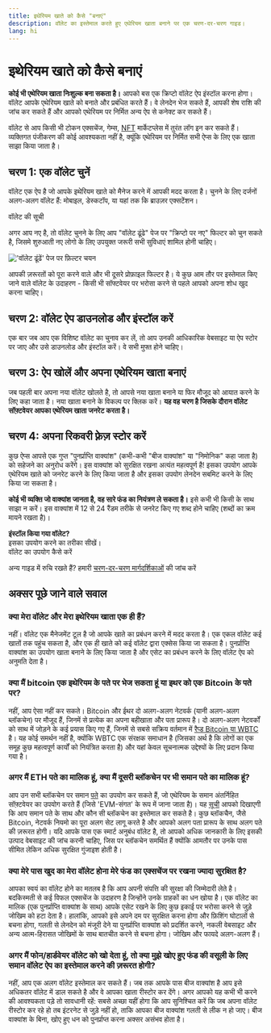 ```yaml
---
title: इथेरियम खाते को कैसे "बनाएं"
description: वॉलेट का इस्तेमाल करते हुए एथेरियम खाता बनाने पर एक चरण-दर-चरण गाइड।
lang: hi
---
```


# इथेरियम खाते को कैसे बनाएं

**कोई भी एथेरियम खाता निःशुल्क बना सकता है।** आपको बस एक क्रिप्टो वॉलेट ऐप इंस्टॉल करना होगा। वॉलेट आपके एथेरियम खाते को बनाते और प्रबंधित करते हैं। वे लेनदेन भेज सकते हैं, आपकी शेष राशि की जांच कर सकते हैं और आपको एथेरियम पर निर्मित अन्य ऐप से कनेक्ट कर सकते हैं।

वॉलेट से आप किसी भी टोकन एक्सचेंज, गेम्स, [NFT](/glossary/#nft) मार्केटप्लेस में तुरंत लॉग इन कर सकते हैं। व्यक्तिगत पंजीकरण की कोई आवश्यकता नहीं है, क्यूंकि एथेरियम पर निर्मित सभी ऐप्स के लिए एक खाता साझा किया जाता है।

## चरण 1: एक वॉलेट चुनें

वॉलेट एक ऐप है जो आपके इथेरियम खाते को मैनेज करने में आपकी मदद करता है। चुनने के लिए दर्जनों अलग-अलग वॉलेट हैं: मोबाइल, डेस्कटॉप, या यहां तक कि ब्राउज़र एक्सटेंशन।


<ButtonLink href="/wallets/find-wallet/">
  वॉलेट की सूची
</ButtonLink>

अगर आप नए है, तो वॉलेट चुनने के लिए आप "वॉलेट ढूंढे" पेज पर "क्रिप्टो पर नए" फिल्टर को चुन सकते है, जिसमे शुरुआती नए लोगो के लिए उपयुक्त जरूरी सभी सुविधाएं शामिल होनी चाहिए।

!['वॉलेट ढूंढें' पेज पर फ़िल्टर चयन](./wallet-box.png)

आपकी ज़रूरतों को पूरा करने वाले और भी दूसरे प्रोफ़ाइल फिल्टर है। ये कुछ आम तौर पर इस्तेमाल किए जाने वाले वॉलेट के उदाहरण - किसी भी सॉफ्टवेयर पर भरोसा करने से पहले आपको अपना शोध खुद करना चाहिए।

## चरण 2: वॉलेट ऐप डाउनलोड और इंस्टॉल करें

एक बार जब आप एक विशिष्ट वॉलेट का चुनाव कर लें, तो आप उनकी आधिकारिक वेबसाइट या ऐप स्टोर पर जाए और उसे डाउनलोड और इंस्टॉल करें। वे सभी मुफ्त होने चाहिए।

## चरण 3: ऐप खोलें और अपना एथेरियम खाता बनाएं

जब पहली बार अपना नया वॉलेट खोलते है, तो आपसे नया खाता बनाने या फिर मौजूद को आयात करने के लिए कहा जाता है। नया खाता बनाने के विकल्प पर क्लिक करें। **यह वह चरण है जिसके दौरान वॉलेट सॉफ़्टवेयर आपका एथेरियम खाता जनरेट करता है।**

## चरण 4: अपना रिकवरी फ़्रेज़ स्टोर करें

कुछ ऐप्स आपसे एक गुप्त "पुनर्प्राप्ति वाक्यांश" (कभी-कभी "बीज वाक्यांश" या "निमोनिक" कहा जाता है) को सहेजने का अनुरोध करेंगे। इस वाक्यांश को सुरक्षित रखना अत्यंत महत्वपूर्ण है! इसका उपयोग आपके एथेरियम खाते को जनरेट करने के लिए किया जाता है और इसका उपयोग लेनदेन सबमिट करने के लिए किया जा सकता है।

**कोई भी व्यक्ति जो वाक्यांश जानता है, वह सारे फंड का नियंत्रण ले सकता है।** इसे कभी भी किसी के साथ साझा न करें। इस वाक्यांश में 12 से 24 रैंडम तरीके से जनरेट किए गए शब्द होने चाहिए (शब्दों का क्रम मायने रखता है)।

<div>
<Alert variant="update">
<AlertEmoji text=":eyes:"/>
<AlertContent className="flex-row justify-between items-center">
  <div><b>इंस्टॉल किया गया वॉलेट?</b><br/>इसका उपयोग करने का तरीका सीखें।</div>
  <ButtonLink href="/guides/how-to-use-a-wallet">
    वॉलेट का उपयोग कैसे करें
  </ButtonLink>
</AlertContent>
</Alert>
</div>

अन्य गाइड में रुचि रखते हैं? हमारी [चरण-दर-चरण मार्गदर्शिकाओं](/guides/) की जांच करें

## अक्सर पूछे जाने वाले सवाल

### क्या मेरा वॉलेट और मेरा इथेरियम खाता एक ही हैं?

नहीं। वॉलेट एक मैनेजमेंट टूल है जो आपके खाते का प्रबंधन करने में मदद करता है। एक एकल वॉलेट कई खातों तक पहुंच सकता है, और एक ही खाते को कई वॉलेट द्वारा एक्सेस किया जा सकता है। पुनर्प्राप्ति वाक्यांश का उपयोग खाता बनाने के लिए किया जाता है और एसेट का प्रबंधन करने के लिए वॉलेट ऐप को अनुमति देता है।

### क्या मैं bitcoin एक इथेरियम के पते पर भेज सकता हूं या इथर को एक Bitcoin के पते पर?

नहीं, आप ऐसा नहीं कर सकते। Bitcoin और ईथर दो अलग-अलग नेटवर्क (यानी अलग-अलग ब्लॉकचेन) पर मौजूद हैं, जिनमें से प्रत्येक का अपना बहीखाता और पता प्रारूप है। दो अलग-अलग नेटवर्कों को साथ में जोड़ने के कई प्रयास किए गए हैं, जिनमें से सबसे सक्रिय वर्तमान में [रैप्ड Bitcoin या WBTC ](https://www.bitcoin.com/get-started/what-is-wbtc/) है। यह कोई समर्थन नहीं है, क्योंकि WBTC एक संरक्षक समाधान है (जिसका अर्थ है कि लोगों का एक समूह कुछ महत्वपूर्ण कार्यों को नियंत्रित करता है) और यहां केवल सूचनात्मक उद्देश्यों के लिए प्रदान किया गया है।

### अगर मैं ETH पते का मालिक हूं, क्या मैं दूसरी ब्लॉकचेन पर भी समान पते का मालिक हूं?

आप उन सभी ब्लॉकचेन पर समान [पते](/glossary/#address) का उपयोग कर सकते हैं, जो एथेरियम के समान अंतर्निहित सॉफ़्टवेयर का उपयोग करते हैं (जिसे 'EVM-संगत' के रूप में जाना जाता है)। यह [सूची](https://chainlist.org/) आपको दिखाएगी कि आप समान पते के साथ और कौन सी ब्लॉकचेन का इस्तेमाल कर सकते है। कुछ ब्लॉकचैन, जैसे Bitcoin, नेटवर्क नियमो का पूरा अलग सेट लागू करते है और आपको अलग पता प्रारूप के साथ अलग पते की ज़रूरत होगी। यदि आपके पास एक स्मार्ट अनुबंध वॉलेट है, तो आपको अधिक जानकारी के लिए इसकी उत्पाद वेबसाइट की जांच करनी चाहिए, जिस पर ब्लॉकचेन समर्थित हैं क्योंकि आमतौर पर उनके पास सीमित लेकिन अधिक सुरक्षित गुंजाइश होती है।

### क्या मेरे पास खुद का मेरा वॉलेट होना मेरे फंड का एक्सचेंज पर रखना ज्यादा सुरक्षित है?

आपका स्वयं का वॉलेट होने का मतलब है कि आप अपनी संपत्ति की सुरक्षा की जिम्मेदारी लेते है। बदकिस्मती से कई विफल एक्सचेंज के उदाहरण है जिन्होंने उनके ग्राहकों का धन खोया है। एक वॉलेट का मालिक (एक पुनर्प्राप्ति वाक्यांश के साथ) आपके एसेट रखने के लिए कुछ इकाई पर भरोसा करने से जुड़े जोखिम को हटा देता है। हालांकि, आपको इसे अपने दम पर सुरक्षित करना होगा और फ़िशिंग घोटालों से बचना होगा, गलती से लेनदेन को मंजूरी देने या पुनर्प्राप्ति वाक्यांश को प्रदर्शित करने, नकली वेबसाइट और अन्य आत्म-हिरासत जोखिमों के साथ बातचीत करने से बचना होगा। जोखिम और फायदे अलग-अलग हैं।

### अगर मैं फोन/हार्डवेयर वॉलेट को खो देता हूं, तो क्या मुझे खोए हुए फंड की वसूली के लिए समान वॉलेट ऐप का इस्तेमाल करने की ज़रूरत होगी?

नहीं, आप एक अलग वॉलेट इस्तेमाल कर सकते हैं। जब तक आपके पास बीज वाक्यांश है आप इसे अधिकतर वॉलेट में डाल सकते है और वे आपका खाता रीस्टोर कर देंगे। अगर आपको यह कभी भी करने की आवश्यकता पड़े तो सावधानी रहें: सबसे अच्छा यहीं होगा कि आप सुनिश्चित करें कि जब अपना वॉलेट रीस्टोर कर रहे हो तब इंटरनेट से जुड़े नहीं हो, ताकि आपका बीज वाक्यांश गलती से लीक न हो जाए। बीज वाक्यांश के बिना, खोए हुए धन को पुनर्प्राप्त करना अक्सर असंभव होता है।
